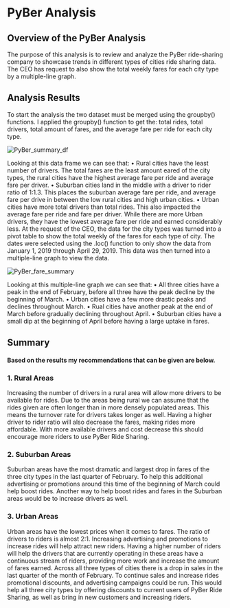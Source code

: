 # PyBer Analysis

## Overview of the PyBer Analysis
The purpose of this analysis is to review and analyze the PyBer ride-sharing company to showcase trends in different types of cities ride sharing data. The CEO has request to also show the total weekly fares for each city type by a multiple-line graph.

## Analysis Results
 To start the analysis the two dataset must be merged using the groupby() functions. I applied the groupby() function to get the: total rides, total drivers, total amount of fares, and the average fare per ride for each city type. 
 
 ![PyBer_summary_df](https://user-images.githubusercontent.com/103263248/173640529-e04b66e3-9562-4ef9-a111-0d8be02eb904.png)
 
Looking at this data frame we can see that:
•	Rural cities have the least number of drivers. The total fares are the least amount eared of the city types, the rural cities have the highest average fare per ride and average fare per driver.
•	Suburban cities land in the middle with a driver to rider ratio of 1:1.3. This places the suburban average fare per ride, and average fare per drive in between the low rural cities and high urban cities.
•	Urban cities have more total drivers than total rides. This also impacted the average fare per ride and fare per driver. While there are more Urban drivers, they have the lowest average fare per ride and earned considerably less.
At the request of the CEO, the data for the city types was turned into a pivot table to show the total weekly of the fares for each type of city. The dates were selected using the .loc() function to only show the data from January 1, 2019 through April 29, 2019. This data was then turned into a multiple-line graph to view the data.

![PyBer_fare_summary](https://user-images.githubusercontent.com/103263248/173640562-df182d7b-50c7-4dcc-bb72-86b1a17129bd.png)

Looking at this multiple-line graph we can see that:
•	All three cities have a peak in the end of February, before all three have the peak decline by the beginning of March.
•	Urban cities have a few more drastic peaks and declines throughout March.
•	Rual cities have another peak at the end of March before gradually declining throughout April.
•	Suburban cities have a small dip at the beginning of April before having a large uptake in fares.

## Summary
#### Based on the results my recommendations that can be given are below.
### 1. Rural Areas
Increasing the number of drivers in a rural area will allow more drivers to be available for rides. Due to the areas being rural we can assume that the rides given are often longer than in more densely populated areas. This means the turnover rate for drivers takes longer as well. Having a higher driver to rider ratio will also decrease the fares, making rides more affordable. With more available drivers and cost decrease this should encourage more riders to use PyBer Ride Sharing.
### 2. Suburban Areas
Suburban areas have the most dramatic and largest drop in fares of the three city types in the last quarter of February. To help this additional advertising or promotions around this time of the beginning of March could help boost rides. Another way to help boost rides and fares in the Suburban areas would be to increase drivers as well. 
### 3. Urban Areas
Urban areas have the lowest prices when it comes to fares. The ratio of drivers to riders is almost 2:1. Increasing advertising and promotions to increase rides will help attract new riders. Having a higher number of riders will help the drivers that are currently operating in these areas have a continuous stream of riders, providing more work and increase the amount of fares earned. 
Across all three types of cities there is a drop in sales in the last quarter of the month of February. To continue sales and increase rides promotional discounts, and advertising campaigns could be run. This would help all three city types by offering discounts to current users of PyBer Ride Sharing, as well as bring in new customers and increasing riders. 
